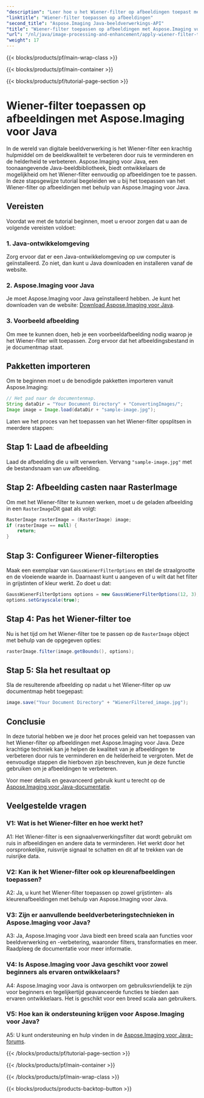 ```yaml
---
"description": "Leer hoe u het Wiener-filter op afbeeldingen toepast met Aspose.Imaging voor Java, waarmee u de beeldkwaliteit verbetert en moeiteloos ruis vermindert."
"linktitle": "Wiener-filter toepassen op afbeeldingen"
"second_title": "Aspose.Imaging Java-beeldverwerkings-API"
"title": "Wiener-filter toepassen op afbeeldingen met Aspose.Imaging voor Java"
"url": "/nl/java/image-processing-and-enhancement/apply-wiener-filter-to-images/"
"weight": 17
---
```


{{< blocks/products/pf/main-wrap-class >}}

{{< blocks/products/pf/main-container >}}

{{< blocks/products/pf/tutorial-page-section >}}

# Wiener-filter toepassen op afbeeldingen met Aspose.Imaging voor Java


In de wereld van digitale beeldverwerking is het Wiener-filter een krachtig hulpmiddel om de beeldkwaliteit te verbeteren door ruis te verminderen en de helderheid te verbeteren. Aspose.Imaging voor Java, een toonaangevende Java-beeldbibliotheek, biedt ontwikkelaars de mogelijkheid om het Wiener-filter eenvoudig op afbeeldingen toe te passen. In deze stapsgewijze tutorial begeleiden we u bij het toepassen van het Wiener-filter op afbeeldingen met behulp van Aspose.Imaging voor Java.

## Vereisten

Voordat we met de tutorial beginnen, moet u ervoor zorgen dat u aan de volgende vereisten voldoet:

### 1. Java-ontwikkelomgeving

Zorg ervoor dat er een Java-ontwikkelomgeving op uw computer is geïnstalleerd. Zo niet, dan kunt u Java downloaden en installeren vanaf de website.

### 2. Aspose.Imaging voor Java

Je moet Aspose.Imaging voor Java geïnstalleerd hebben. Je kunt het downloaden van de website: [Download Aspose.Imaging voor Java](https://releases.aspose.com/imaging/java/).

### 3. Voorbeeld afbeelding

Om mee te kunnen doen, heb je een voorbeeldafbeelding nodig waarop je het Wiener-filter wilt toepassen. Zorg ervoor dat het afbeeldingsbestand in je documentmap staat.

## Pakketten importeren

Om te beginnen moet u de benodigde pakketten importeren vanuit Aspose.Imaging:

```java
// Het pad naar de documentenmap.
String dataDir = "Your Document Directory" + "ConvertingImages/";
Image image = Image.load(dataDir + "sample-image.jpg");
```

Laten we het proces van het toepassen van het Wiener-filter opsplitsen in meerdere stappen:

## Stap 1: Laad de afbeelding

Laad de afbeelding die u wilt verwerken. Vervang `"sample-image.jpg"` met de bestandsnaam van uw afbeelding.

## Stap 2: Afbeelding casten naar RasterImage

Om met het Wiener-filter te kunnen werken, moet u de geladen afbeelding in een `RasterImage`Dit gaat als volgt:

```java
RasterImage rasterImage = (RasterImage) image;
if (rasterImage == null) {
    return;
}
```

## Stap 3: Configureer Wiener-filteropties

Maak een exemplaar van `GaussWienerFilterOptions` en stel de straalgrootte en de vloeiende waarde in. Daarnaast kunt u aangeven of u wilt dat het filter in grijstinten of kleur werkt. Zo doet u dat:

```java
GaussWienerFilterOptions options = new GaussWienerFilterOptions(12, 3);
options.setGrayscale(true);
```

## Stap 4: Pas het Wiener-filter toe

Nu is het tijd om het Wiener-filter toe te passen op de `RasterImage` object met behulp van de opgegeven opties:

```java
rasterImage.filter(image.getBounds(), options);
```

## Stap 5: Sla het resultaat op

Sla de resulterende afbeelding op nadat u het Wiener-filter op uw documentmap hebt toegepast:

```java
image.save("Your Document Directory" + "WienerFiltered_image.jpg");
```

## Conclusie

In deze tutorial hebben we je door het proces geleid van het toepassen van het Wiener-filter op afbeeldingen met Aspose.Imaging voor Java. Deze krachtige techniek kan je helpen de kwaliteit van je afbeeldingen te verbeteren door ruis te verminderen en de helderheid te vergroten. Met de eenvoudige stappen die hierboven zijn beschreven, kun je deze functie gebruiken om je afbeeldingen te verbeteren.

Voor meer details en geavanceerd gebruik kunt u terecht op de [Aspose.Imaging voor Java-documentatie](https://reference.aspose.com/imaging/java/).

## Veelgestelde vragen

### V1: Wat is het Wiener-filter en hoe werkt het?

A1: Het Wiener-filter is een signaalverwerkingsfilter dat wordt gebruikt om ruis in afbeeldingen en andere data te verminderen. Het werkt door het oorspronkelijke, ruisvrije signaal te schatten en dit af te trekken van de ruisrijke data.

### V2: Kan ik het Wiener-filter ook op kleurenafbeeldingen toepassen?

A2: Ja, u kunt het Wiener-filter toepassen op zowel grijstinten- als kleurenafbeeldingen met behulp van Aspose.Imaging voor Java.

### V3: Zijn er aanvullende beeldverbeteringstechnieken in Aspose.Imaging voor Java?

A3: Ja, Aspose.Imaging voor Java biedt een breed scala aan functies voor beeldverwerking en -verbetering, waaronder filters, transformaties en meer. Raadpleeg de documentatie voor meer informatie.

### V4: Is Aspose.Imaging voor Java geschikt voor zowel beginners als ervaren ontwikkelaars?

A4: Aspose.Imaging voor Java is ontworpen om gebruiksvriendelijk te zijn voor beginners en tegelijkertijd geavanceerde functies te bieden aan ervaren ontwikkelaars. Het is geschikt voor een breed scala aan gebruikers.

### V5: Hoe kan ik ondersteuning krijgen voor Aspose.Imaging voor Java?

A5: U kunt ondersteuning en hulp vinden in de [Aspose.Imaging voor Java-forums](https://forum.aspose.com/).

{{< /blocks/products/pf/tutorial-page-section >}}

{{< /blocks/products/pf/main-container >}}

{{< /blocks/products/pf/main-wrap-class >}}

{{< blocks/products/products-backtop-button >}}